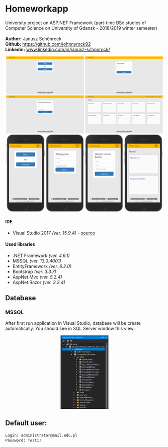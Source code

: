 # Homeworkapp
University project on ASP.NET Framework (part-time BSc studies of Computer Science on University of Gdansk - 2018/2019 winter semester) <br><br>
**Author:** Janusz Schőnrock <br>
**Github:** https://github.com/johnnyrock92 <br>
**Linkedin:** www.linkedin.com/in/janusz-schonrock/

<div align="center">
        <img width="49%" src="screenshots/Desktop_browser/1.png" alt="List screen"/>
        <img width="49%" src="screenshots/Desktop_browser/2.png" alt="List screen"/>
        <img width="49%" src="screenshots/Desktop_browser/3.png" alt="List screen"/>
        <img width="49%" src="screenshots/Desktop_browser/4.png" alt="List screen"/>
        <img width="24%" src="screenshots/Mobile_browser/1.png" alt="List screen"/>
        <img width="24%" src="screenshots/Mobile_browser/2.png" alt="List screen"/>
        <img width="24%" src="screenshots/Mobile_browser/3.png" alt="List screen"/>
        <img width="24%" src="screenshots/Mobile_browser/4.png" alt="List screen"/>
</div>

#### IDE
* Visual Studio 2017 *(ver. 15.9.4)* - [source](https://visualstudio.microsoft.com)

#### Used libraries
* .NET Framework *(ver. 4.6.1)*
* MSSQL *(ver. 13.0.4001)*
* EntityFramework *(ver. 6.2.0)*
* Bootstrap *(ver. 3.3.7)*
* AspNet.Mvc *(ver. 5.2.4)*
* AspNet.Razor *(ver. 3.2.4)*

## Database
### MSSQL
After first run application in Visual Studio, database will be create automatically. You should see in SQL Server window this view:
<div align="center">
        <img width="30%" src="screenshots/4.png" alt="List screen"/>
</div>

## Default user:
```
Login: administrator@mail.edu.pl
Password: Test1!
```